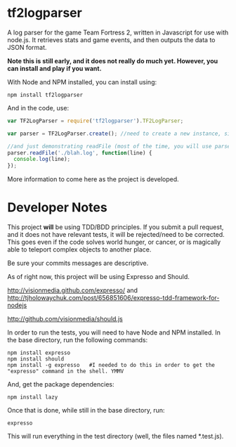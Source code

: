 tf2logparser
============

A log parser for the game Team Fortress 2, written in Javascript for use with node.js. It retrieves stats and game events, and then outputs the data to JSON format.

**Note this is still early, and it does not really do much yet. However, you can install and play if you want.**

With Node and NPM installed, you can install using:

    npm install tf2logparser

And in the code, use:

```javascript
var TF2LogParser = require('tf2logparser').TF2LogParser;

var parser = TF2LogParser.create(); //need to create a new instance, since this stores state between lines.

//and just demonstrating readFile (most of the time, you will use parseLogFile or parseLine, instead of this.)
parser.readFile('./blah.log', function(line) {
  console.log(line);
});
```

More information to come here as the project is developed.

Developer Notes
===============
This project **will** be using TDD/BDD principles. If you submit a pull request, and it does not have relevant tests, it will be rejected/need to be corrected. This goes even if the code solves world hunger, or cancer, or is magically able to teleport complex objects to another place.

Be sure your commits messages are descriptive.

As of right now, this project will be using Expresso and Should.

http://visionmedia.github.com/expresso/ and http://tjholowaychuk.com/post/656851606/expresso-tdd-framework-for-nodejs

http://github.com/visionmedia/should.js

In order to run the tests, you will need to have Node and NPM installed.
In the base directory, run the following commands:

    npm install expresso
    npm install should
    npm install -g expresso   #I needed to do this in order to get the "expresso" command in the shell. YMMV

And, get the package dependencies:

    npm install lazy

Once that is done, while still in the base directory, run:

    expresso

This will run everything in the test directory (well, the files named *.test.js).

